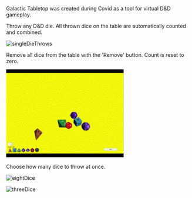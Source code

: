 Galactic Tabletop was created during Covid as a tool for virtual D&D gameplay.

Throw any D&D die. All thrown dice on the table are automatically counted and combined.

![singleDieThrows](./Assets/gifs/singleDieThrows.gif)

Remove all dice from the table with the 'Remove' button. Count is reset to zero.

![removeAllDiceCroppedd](./Assets/gifs/removeAllDiceCroppedd.gif)

Choose how many dice to throw at once.

![eightDice](./Assets/gifs/eightDiceCropped.gif)

![threeDice](./Assets/gifs/threeDiceCropped.gif)

